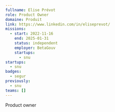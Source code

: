 ```yaml
---
fullname: Elise Prévot
role: Product Owner
domaine: Produit
link: https://www.linkedin.com/in/eliseprevot/
missions:
  - start: 2022-11-16
    end: 2025-01-31
    status: independent
    employer: BetaGouv
    startups:
      - snu
startups:
  - snu
badges:
  - segur
previously:
  - snu
teams: []
---
```

Product owner